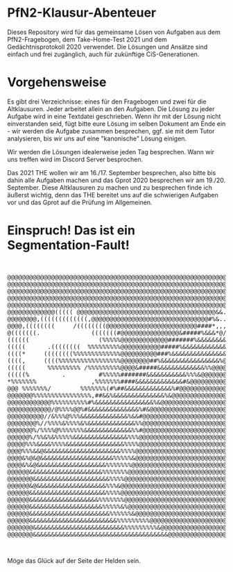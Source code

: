 # PfN2-Klausur-Abenteuer
Dieses Repository wird für das gemeinsame Lösen von Aufgaben aus dem PfN2-Fragebogen, dem Take-Home-Test 2021 und dem Gedächtnisprotokoll 2020 verwendet. Die Lösungen und Ansätze sind einfach und frei zugänglich, auch für zukünftige CiS-Generationen.

# Vorgehensweise
Es gibt drei Verzeichnisse: eines für den Fragebogen und zwei für die Altklausuren. Jeder arbeitet allein an den Aufgaben. Die Lösung zu jeder Aufgabe wird in eine Textdatei geschrieben. Wenn ihr mit der Lösung nicht einverstanden seid, fügt bitte eure Lösung im selben Dokument am Ende ein - wir werden die Aufgabe zusammen besprechen, ggf. sie mit dem Tutor analysieren, bis wir uns auf eine "kanonische" Lösung einigen.

Wir werden die Lösungen idealerweise jeden Tag besprechen. Wann wir uns treffen wird im Discord Server besprochen.

Das 2021 THE wollen wir am 16./17. September besprechen, also bitte bis dahin alle Aufgaben machen und das Gprot 2020 besprechen wir am 19./20. September. Diese Altklausuren zu machen und zu besprechen finde ich äußerst wichtig, denn das THE bereitet uns auf die schwierigen Aufgaben vor und das Gprot auf die Prüfung im Allgemeinen.

# Einspruch! Das ist ein Segmentation-Fault!

<pre>
<p align="center">
@@@@@@@@@@@@@@@@@@@@@@@@@@@@@@@@@@@@@@@@@@@@@@@@@@@@@@@@@@@@@@@@@@@@@@@@@@@@@@@@
@@@@@@@@@@@@@@@@@@@@@@@@@@@@@@@@@@@@@@@@@@@@@@@@@@@@@@@@@@@@@@@@@@@@@@@@@@@%....
@@@@@@@@@@@@@@@@@@@@@@@@@@@@@@@@@@@@@@@@@@@@@@@@@@@@@@@@@@@@@@@@@@@(.....,,*//@@
@@@@@@@@@@@@@@@@@@@@@@@@@@@@@@@@@@@@@@@@@@@@@@@@@@@@@@@@@@@@@@@@....,***&@@@@@@@
@@@@@@@@@@@@@@@@@@@@@@@@@@@@@@@@@@@@@@@@@@@@@@@@@@@@@@@@@@@@@#..,,,*,,....@@@@@@
@@@@@@@@@@@@@((((( @@@@@@@@@@@@@@@@@@@@@@@@@@@@@@@@@@@@@@&&.....,///@/,,.&. @@@@
@@@@@@@@,(((((((((((((,@@@@@@@@@@@@@@@@@@@@@@@@@@@@@@@@#%&...,..... .&,,/*. %@@@
@@@@,((((((((     /((((((((@@@@@@@@@@@@@@@@@@@@@@@@@####*,,,,,,,,,,,,,..,,&, @@@
@(((((((.              (((((((#@@@@@@@@@@@@@@@@&#####%&&&*@//,,*//////&,&,,&@@@@
((((((                   (%%%%%@@@@@@@@@@@@@#######%&&&&&&&&@(*@@@@@@&&@@@@@@@@@
(((((      .((((((((  %%%%%%%%%@@@@@@@@@@@#####%&&&&&&&&&&&&&&&&#@@@@@@@@@@@@@@@
((((*     ((((((((%%%%%%%%%%%%%@@@@@@@@@@###%&&&&&&&&&&&&&&&&#@@@@@@@@@@@@@@@@@@
((((,     ((((%%%%%%%%%%%%%%%%%@@@@@@@@##%&&&&&&&&&&&&&&&&%@@@@@@@@@@@@@@@@@@@@@
(((((      %%%%%%%%% /%%%%%%%%%@@@@&#####&&&&&&&&&&&&&%%@@@@@@@@@@@@@@@@@@@@@@@@
(((((%         .         #%%%%%#######&&&&&&&&&&&%%%&@@@@@@@@@@@@@@@@@@@@@@@@@@@
*%%%%%%%               ,%%%%%%%####&&&&&&&&&&&&&#&@@@@@@@@@@@@@@@@@@@@@@@@@@@@@@
@@@ %%%%%%%/        %%%%%%%(#%##&&&&&&&&&&&&&%#@@@@@@@@@@@@@@@@@@@@@@@@@@@@@@@@@
@@@@@@@%%%%%%%%%%%%%%%%,##&&%&&&&&&&&&&&&&&%&@@@@@@@@@@@@@@@@@@@@@@@@@@@@@@@@@@@
@@@@@@@@@@@@%%%%%%%%%%#%&&&&&&&&&&&&&&&&%&@@@@@@@@@@@@@@@@@@@@@@@@@@@@@@@@@@@@@@
@@@@@@@@@@@@/@%%%%@@%#&&&&&&&&&&&&&&%#&@@@@@@@@@@@@@@@@@@@@@@@@@@@@@@@@@@@@@@@@@
@@@@@@@@@@//&%%%@%%%&&&&&&&&&&&&&%&&#@@@@@@@@@@@@@@@@@@@@@@@@@@@@@@@@@@@@@@@@@@@
@@@@@@@@%//%%%%&%%%%&%&&&&&&&&&&&&&%%@@@@@@@@@@@@@@@@@@@@@@@@@@@@@@@@@@@@@@@@@@@
@@@@@@@%/%%%%@%%%%%%%&&&&&&&&&&&&&%%#@@@@@@@@@@@@@@@@@@@@@@@@@@@@@@@@@@@@@@@@@@@
@@@@@@%/%%&%&%%%%%&&&&&&&&&&&&&&&%%%@@@@@@@@@@@@@@@@@@@@@@@@@@@@@@@@@@@@@@@@@@@@
@@@@@%%%&&&&%%%%&&&&&&&&&&&&&&&&%%%%@@@@@@@@@@@@@@@@@@@@@@@@@@@@@@@@@@@@@@@@@@@@
@@@@%%%&&@&&&&&&&&&&&&&&&&&&&&&%%%%@@@@@@@@@@@@@@@@@@@@@@@@@@@@@@@@@@@@@@@@@@@@@
@@@@&%@&@&&&&&&&&&&&&&&&&&&&&%%%%%&@@@@@@@@@@@@@@@@@@@@@@@@@@@@@@@@@@@@@@@@@@@@@
@@@@&%&@&&&&&&&&&&&&&&&&&&&%%%%%%%@@@@@@@@@@@@@@@@@@@@@@@@@@@@@@@@@@@@@@@@@@@@@@
@@@@@@&&&&&&&&&&&&&&&&&&&&%%%%%%%@@@@@@@@@@@@@@@@@@@@@@@@@@@@@@@@@@@@@@@@@@@@@@@
@@@@@@@&&&&&&&&&&&&&&&&&&&&&%%%%@@@@@@@@@@@@@@@@@@@@@@@@@@@@@@@@@@@@@@@@@@@@@@@@
@@@@@@&@&&&&&&&&&&&&&&&&&&&%%%&@@@@@@@@@@@@@@@@@@@@@@@@@@@@@@@@@@@@@@@@@@@@@@@@@
@@@@@@&&&&&&&&&&&&&&&&&&&&&%%%%@@@@@@@@@@@@@@@@@@@@@@@@@@@@@@@@@@@@@@@@@@@@@@@@@
@@@@@@&&&&&&&&&&&&&&&&&&&%%%%%%%@@@@@@@@@@@@@@@@@@@@@@@@@@@@@@@@@@@@@@@@@@@@@@@@
@@@@@@&&&&&&&&&&&&&&&&&&&&%%%%%&%@@@@@@@@@@@@@@@@@@@@@@@@@@@@@@@@@@@@@@@@@@@@@@@
@@@@@@&&&&&&&&&&&&&&&&&&&&&&%%%%%%&@@@@@@@@@@@@@@@@@@@@@@@@@@@@@@@@@@@@@@@@@@@@@
@@@@@@&&&&&&&&&&&&&&&&&&&&&&&&%%%%%%%%%@@@@@@@@@@@@@@@@@@@@@@@@@@@@@@@@@@@@@@@@@
@@@@@@@&&&&&&&&&&&&&&&&&&&&&&&&&%%%%%%%%%&@@@@@@@@@@@@@@@@@@@@@@@@@@@@@@@@@@@@@@
@@@@@@@&&&&&&&&&&&&&&&&&&&&&&&&&&&&&&&&&&&&&@@@@@@@@@@@@@@@@@@@@@@@@@@@@@@@@@@@@
</p>
</pre>
Möge das Glück auf der Seite der Helden sein.
